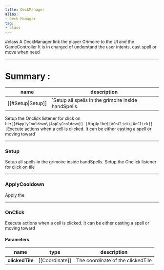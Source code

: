 ```yaml
---
title: DeckManager
alias: 
- Deck Manager
tag: 
- class
---
```

#class 
A DeckManager link the player Grimoire to the UI and the GameController
It is in charged of understand the user intents, cast spell or move when need

---
# Summary :
name|description
----|----
[[#Setup\|Setup]] | `Setup all spells in the grimoire inside handSpells.
Setup the Onclick listener for click on tile`
[[#ApplyCooldown\|ApplyCooldown]] | `Apply the`
[[#OnClick\|OnClick]] | `Execute actions when a cell is clicked. It can be either casting a spell or moving toward`

---
### Setup
Setup all spells in the grimoire inside handSpells.
Setup the Onclick listener for click on tile

---
### ApplyCooldown
Apply the

---
### OnClick
Execute actions when a cell is clicked. It can be either casting a spell or moving toward

#### Parameters
name|type|description
-----|-----|-----
**clickedTile**|[[Coordinate]]|The coordinate of the clickedTile

